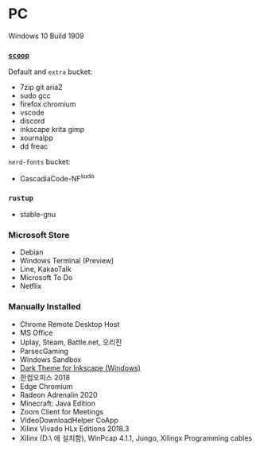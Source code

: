 PC
========
Windows 10 Build 1909

### [`scoop`](https://scoop.sh)
Default and `extra` bucket:

- 7zip git aria2
- sudo gcc
- firefox chromium
- vscode
- discord
- inkscape krita gimp
- xournalpp
- dd freac

`nerd-fonts` bucket:

- CascadiaCode-NF<sup>sudo</sup>

### `rustup`
- stable-gnu

### Microsoft Store
- Debian
- Windows Terminal (Preview)
- Line, KakaoTalk
- Microsoft To Do
- Netflix

### Manually Installed
- Chrome Remote Desktop Host
- MS Office
- Uplay, Steam, Battle.net, 오리진
- ParsecGaming
- Windows Sandbox
- [Dark Theme for Inkscape (Windows)](https://github.com/SimBotBiz/inkscape-dark-theme)
- 한컴오피스 2018
- Edge Chromium
- Radeon Adrenalin 2020
- Minecraft: Java Edition
- Zoom Client for Meetings
- VideoDownloadHelper CoApp
- Xilinx Vivado HLx Editions 2018.3
- Xilinx (D:\ 에 설치함), WinPcap 4.1.1, Jungo, Xilingx Programming cables
